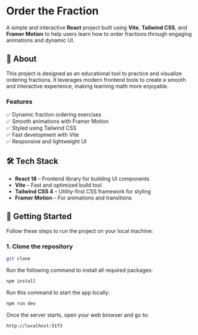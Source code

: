 # Order the Fraction

A simple and interactive **React** project built using **Vite**, **Tailwind CSS**, and **Framer Motion** to help users learn how to order fractions through engaging animations and dynamic UI.

## 📖 About

This project is designed as an educational tool to practice and visualize ordering fractions. It leverages modern frontend tools to create a smooth and interactive experience, making learning math more enjoyable.

### Features
✅ Dynamic fraction ordering exercises  
✅ Smooth animations with Framer Motion  
✅ Styled using Tailwind CSS  
✅ Fast development with Vite  
✅ Responsive and lightweight UI  

## 🛠 Tech Stack

- **React 18** – Frontend library for building UI components
- **Vite** – Fast and optimized build tool
- **Tailwind CSS 4** – Utility-first CSS framework for styling
- **Framer Motion** – For animations and transitions

## 🚀 Getting Started

Follow these steps to run the project on your local machine:

### 1. Clone the repository
```bash
git clone 
```
Run the following command to install all required packages:
```bash
npm install 
```
Run this command to start the app locally:
```bash
npm run dev
```
Once the server starts, open your web browser and go to:
```bash
http://localhost:5173
```





